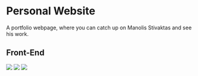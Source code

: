 # Personal Website
A portfolio webpage, where you can catch up on Manolis Stivaktas and see his work. 

## Front-End
<p>
<a src="#"><img src="https://img.icons8.com/color/48/000000/html-5.png"/></a>
<a src="#"><img src="https://img.icons8.com/color/48/000000/css3.png"/></a>
<a src="#"><img src="https://img.icons8.com/color/48/000000/javascript.png"/></a>
</p>


